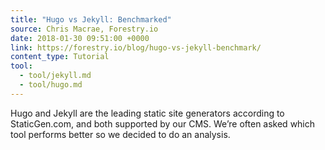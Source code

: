 ```yaml
---
title: "Hugo vs Jekyll: Benchmarked"
source: Chris Macrae, Forestry.io
date: 2018-01-30 09:51:00 +0000
link: https://forestry.io/blog/hugo-vs-jekyll-benchmark/
content_type: Tutorial
tool:
  - tool/jekyll.md
  - tool/hugo.md
---
```

Hugo and Jekyll are the leading static site generators according to StaticGen.com, and both supported by our CMS. We’re often asked which tool performs better so we decided to do an analysis.





